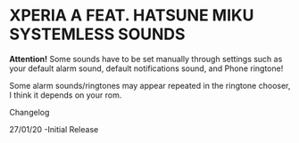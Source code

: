 # XPERIA A FEAT. HATSUNE MIKU SYSTEMLESS SOUNDS

**Attention!** Some sounds have to be set manually through settings such as your default alarm sound, default notifications sound, and Phone ringtone!

Some alarm sounds/ringtones may appear repeated in the ringtone chooser, I think it depends on your rom.

Changelog 

27/01/20
-Initial Release